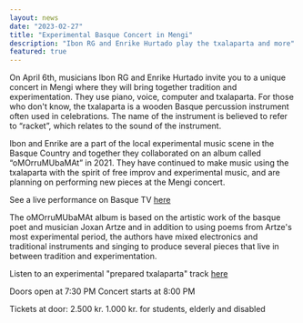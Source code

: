 ```yaml
---
layout: news
date: "2023-02-27"
title: "Experimental Basque Concert in Mengi"
description: "Ibon RG and Enrike Hurtado play the txalaparta and more"
featured: true
---
```


<script> import CaptionedImage from "../../components/Images/CaptionedImage.svelte" </script>

<CaptionedImage
  src="news/txalamengi.jpg"
  alt="A yellow typical Mengi poster with a picture of two men in front of their instruments, one in front of a piano and the other one in front of a txalaparta, wooden planks."
  caption="Ibon RG and Enrike Hurtado will play at Mengi"/>

On April 6th, musicians Ibon RG and Enrike Hurtado invite you to a unique concert in Mengi where they will bring together tradition and experimentation. They use piano, voice, computer and txalaparta. For those who don't know, the txalaparta is a wooden Basque percussion instrument often used in celebrations. The name of the instrument is believed to refer to “racket”, which relates to the sound of the instrument.

Ibon and Enrike are a part of the local experimental music scene in the Basque Country and together they collaborated on an album called “oMOrruMUbaMAt” in 2021. They have continued to make music using the txalaparta with the spirit of free improv and experimental music, and are planning on performing new pieces at the Mengi concert.

See a live performance on Basque TV <a href="https://www.eitb.eus/eu/telebista/programak/eitb-kultura/bideoak/osoa/8758212/bideoa-ibon-rgren-eta-enrike-hurtadoren-musika/?fbclid=IwAR22JRpp13_wa_hQAUSPa_8YkXObswVbGvjuW6eo7JfVi2RdK0gt_Q-afRQ">here</a> 

The oMOrruMUbaMAt album is based on the artistic work of the basque poet and musician Joxan Artze and in addition to using poems from Artze's most experimental period, the authors have mixed electronics and traditional instruments and singing to produce several pieces that live in between tradition and experimentation.

Listen to an experimental "prepared txalaparta" track <a href="https://repetidor-shop.bandcamp.com/track/miran?fbclid=IwAR22JRpp13_wa_hQAUSPa_8YkXObswVbGvjuW6eo7JfVi2RdK0gt_Q-afRQ">here</a> 

Doors open at 7:30 PM
Concert starts at 8:00 PM

Tickets at door: 2.500 kr.
1.000 kr. for students, elderly and disabled